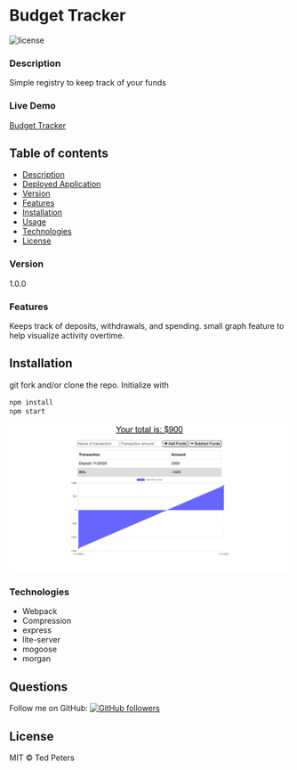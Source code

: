 # Budget Tracker
![license](https://img.shields.io/badge/license-MIT-blue)

### Description
Simple registry to keep track of your funds

### Live Demo
[Budget Tracker](https://mobile-wally.herokuapp.com/)

## Table of contents
* [Description](#Description)
* [Deployed Application](#Live)
* [Version](#Version)
* [Features](#Features)
* [Installation](#Installation)
* [Usage](#Usage)
* [Technologies](#Technologies)
* [License](#License)

### Version 
1.0.0

### Features
Keeps track of deposits, withdrawals, and spending. small graph feature to help visualize activity overtime.

## Installation
git fork and/or clone the repo. Initialize with 

    npm install
    npm start

![Budget Tracker](public/assets/images/BudgetTracker.png)

### Technologies
* Webpack
* Compression
* express
* lite-server
* mogoose
* morgan

## Questions
Follow me on GitHub: <a href="https://github.com/Drop-G" target="_blank">![GitHub followers](https://img.shields.io/github/followers/drop-g?label=drop-g&style=social)</a></br>

## License
MIT © Ted Peters

